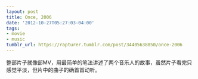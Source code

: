 ```yaml
---
layout: post
title: Once, 2006
date: '2012-10-27T05:27:03-04:00'
tags:
- movie
- music
tumblr_url: https://rapturer.tumblr.com/post/34405638850/once-2006
---
```

整部片子就像部MV，用最简单的笔法讲述了两个音乐人的故事，虽然片子看完只感觉平淡，但片中的曲子的确首首动听。

